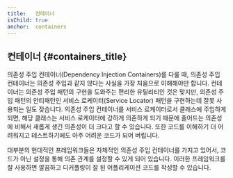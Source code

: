 ```yaml
---
title:   컨테이너
isChild: true
anchor:  containers
---
```


## 컨테이너 {#containers_title}

의존성 주입 컨테이너(Dependency Injection Containers)를 다룰 때, 의존성 주입 컨테이너는 의존성 주입과 같지 않다는
사실을 가장 처음으로 이해해야만 합니다. 컨테이너는 의존성 주입 패턴의 구현을 도와주는 편리한 유틸리티인 것은 맞지만,
의존성 주입 패턴의 안티패턴인 서비스 로케이터(Service Locator) 패턴을 구현하는데 잘못 사용되는 일도 잦습니다. 의존성
주입 컨테이너를 서비스 로케이터로서 클래스에 주입하게 되면, 해당 클래스는 서비스 로케이터에 강하게 의존하게 되기
때문에 줄어드는 의존성에 비해서 새롭게 생긴 의존성이 더 크다고 할 수 있습니다. 또한 코드를 이해하기 더 어려워지고
테스트하기에도 아주 어려운 코드가 되어 버립니다.

대부분의 현대적인 프레임워크들은 자체적인 의존성 주입 컨테이너를 가지고 있어서, 코드가 아닌 설정을 통해 의존 관계를
설정할 수 있게 되어 있습니다. 이러한 프레임워크를 잘 사용하면 깔끔하고 디커플링이 잘 된 어플리케이션 코드를 작성할 수
있습니다.
